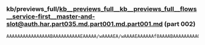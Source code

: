 ### kb/previews_full/kb__previews_full__kb__previews_full__flows__service-first__master-and-slot@auth.har.part035.md.part001.md.part001.md (part 002)

```md
AAAAAAAAAAAAAAAABAAAAAAAAAAEAAAAA/wAAAAEA/wAAAAEAAAAAAf8AAAABAAAAAAAAAQAAAAD/AAAAAQAA/wAAAAEAAAAAAAAAAAAAAf8AAP8BAAABAP8AAAABAA
```

```
